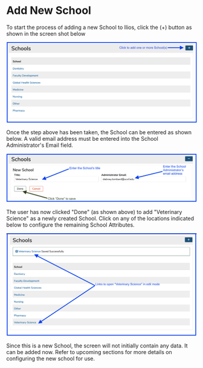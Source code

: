 # Add New School

To start the process of adding a new School to Ilios, click the (+) button as shown in the screen shot below

![](<../.gitbook/assets/Screen Shot 2022-04-11 at 2.46.26 PM.png>)

Once the step above has been taken, the School can be entered as shown below. A valid email address must be entered into the School Administrator's Email field.&#x20;

![](<../.gitbook/assets/Screen Shot 2022-04-11 at 2.50.11 PM.png>)

The user has now clicked "Done" (as shown above) to add "Veterinary Science" as a newly created School. Click on any of the locations indicated below to configure the remaining School Attributes.&#x20;

![](<../.gitbook/assets/Screen Shot 2022-04-11 at 2.55.55 PM.png>)

Since this is a new School, the screen will not initially contain any data. It can be added now. Refer to upcoming sections for more details on configuring the new school for use.
